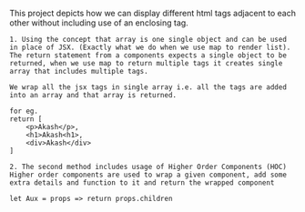 
This project depicts how we can display different html tags adjacent to each other without including use of an enclosing tag.

    1. Using the concept that array is one single object and can be used in place of JSX. (Exactly what we do when we use map to render list). The return statement from a components expects a single object to be returned, when we use map to return multiple tags it creates single array that includes multiple tags. 

    We wrap all the jsx tags in single array i.e. all the tags are added into an array and that array is returned.

    for eg. 
    return [
        <p>Akash</p>,
        <h1>Akash<h1>,
        <div>Akash</div>
    ]

    2. The second method includes usage of Higher Order Components (HOC)
    Higher order components are used to wrap a given component, add some extra details and function to it and return the wrapped component

    let Aux = props => return props.children